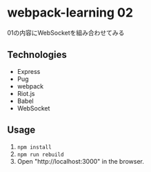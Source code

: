 # webpack-learning 02
01の内容にWebSocketを組み合わせてみる

<!--
![image](image.png)
-->

## Technologies
- Express
- Pug
- webpack
- Riot.js
- Babel
- WebSocket

## Usage
1. `npm install`
2. `npm run rebuild`
3. Open "http://localhost:3000" in the browser.
